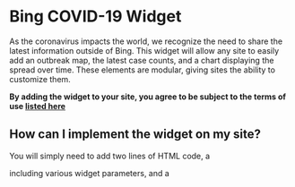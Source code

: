 
# Bing COVID-19 Widget 
As the coronavirus impacts the world, we recognize the need to share the latest information outside of Bing. This widget will allow any site to easily add an outbreak map, the latest case counts, and a chart displaying the spread over time. These elements are modular, giving sites the ability to customize them. 

**By adding the widget to your site, you agree to be subject to the terms of use [listed here](../blob/master/LICENSE)**

## How can I implement the widget on my site?
You will simply need to add two lines of HTML code, a <div> including various widget parameters, and a <script>. At the bottom of this readme are code examples for the various supported configurations. Each configuration is a combination of three supported modules: an **Outbreak Map Module** showing the worldwide spread of the virus, a **Data Stats Module**, which displays the case count information for a given location, and a **Trends Chart Module** showing the spread of the virus in a location over time. 

## How do I select a widget configuration?
You are able to select your widget configuration with the data-type parameter. We support the following values:

| Description   | data-type Parameter |
| --------- |:---------------------:|
| Default – includes all three modules: Outbreak Map module, Trends Chart module, and Data Stats module | covid19 |
| Map – includes only the Outbreak Map module | covid19_map |
| Trends – includes only the Trends Chart module | covid19_trends |
| Stats and Map – includes the Data Stats module and Outbreak Map module | covid19_stats_map |
| Stats and Trends – includes the Data Stats module and Trends Chart module | covid19_stats_trends |


In addition to these data-type options, you can also stack multiple widget on top of each other by including multiple <div> lines and only one <script>. 

In the future we plan to support additional configuration options and will update the GitHub with any

## How do I select the market and language?
The data-market and data-language parameters control the market and language of the widget respectively. The data-market parameter controls the country/region the widget will optimize for. The data-language parameter controls the UI display language in which the widget will display the UI string resources. Typically you will have the data-market and data-language parameters set to the same parameter value, however, there are cases where they would differ. For example, you can have a user in United States who speaks Spanish. In this case you can set the data-market to en-US and the data-language to es-ES. We support the following values for ata-market and data-language:

| Country   | data-market Parameter |
| --------- |:---------------------:|
| Australia | en-AU                 |
| Canada | en-CA |
| Canada | fr-CA |
| France | fr-FR |
| Germany | de-DE |
| India | en-IN |
| Italy | it-IT |
| Japan | ja-JP |
| South Korea | ko-KR |
| Spain | es-ES |
| UK | en-GB |
| US | en-US |


  
| Language   | data--language Parameter |
| --------- |:---------------------:|
| English in Australia | en-AU |
| English in Canada	| en-CA |
| English in India	| en-IN |
| English in | UK 	en-GB |
| English in | US	en-US | 
| French  | 	fr-FR |
| French in Canada  | 	fr-CA |
| German | 	de-DE |
| Italian | 	it-IT |
| Japanese | 	ja-JP |
| Korean | 	ko-KR |
| Spanish | 	es-ES |


## How do I specify a location for the widget to load?
The data-location-id parameter allows you to set location based on a set of available “/Country/Region" combinations. A list of the supported locations is available in the [AllLocation.txt file](../blob/master/AllLocation.txt). If no data-location-id is set, the default is the global view. You can also select a global view for the data-location-id parameter with a vlaue of "/". 

In the future we also plan to support location selection by latitude and longitude values and will update this readme once it is available. 

**By adding the widget to your site, you agree to be subject to the terms of use [listed here](../blob/master/LICENSE)**

## Widget examples

**By adding the widget to your site, you agree to be subject to the terms of use [listed here](../blob/master/LICENSE)**


### Widget Default
See it live [here](https://jsfiddle.net/covidwidget/xby7f2h6/78/)
```
<div class="bingwidget" data-type="covid19" data-market="en-us" data-language="en-us"></div>
  
<script src="//www.bing.com/widget/bootstrap.answer.js" async=""></script>
```

Default widget example setting language and market to Japanese in Japan. See it live [here](https://jsfiddle.net/covidwidget/xby7f2h6/77/)
```
<div class="bingwidget" data-type="covid19" data-market="ja-jp" data-language="ja-jp"></div>
  
<script src="//www.bing.com/widget/bootstrap.answer.js" async=""></script>
```

### Widget with only Map

See it live [here](https://jsfiddle.net/covidwidget/xby7f2h6/74/)

```
<div class="bingwidget" data-type="covid19_map" data-market="en-us" data-language="en-us"></div>
  
<script src="//www.bing.com/widget/bootstrap.answer.js" async=""></script>
```

Map only widget example specifying location of Italy. See it live [here](https://jsfiddle.net/covidwidget/xby7f2h6/73/)
```
<div class="bingwidget" data-type="covid19_map" data-market="en-us" data-language="en-us" data-location-id="/Italy"></div>
  
<script src="//www.bing.com/widget/bootstrap.answer.js" async=""></script>
```

### Widget with only Trends
See it live [here](https://jsfiddle.net/covidwidget/xby7f2h6/70/)
```
<div class="bingwidget" data-type="covid19_trends" data-market="en-us" data-language="en-us"></div>
  
<script src="//www.bing.com/widget/bootstrap.answer.js" async=""></script>
```

### Widget with Stats and Map
See it live [here](https://jsfiddle.net/covidwidget/xby7f2h6/66/)
```
<div class="bingwidget" data-type="covid19_stats_map" data-market="en-us" data-language="en-us"></div>
  
<script src="//www.bing.com/widget/bootstrap.answer.js" async=""></script>
```
Stats and Map widget example specifying location of United States. See it live [here](https://jsfiddle.net/covidwidget/xby7f2h6/68/)
```
<div class="bingwidget" data-type="covid19_stats_map" data-market="en-us" data-language="en-us" data-location-id="/United States"></div>
  
<script src="//www.bing.com/widget/bootstrap.answer.js" async=""></script>
```


### Widget with Stats and Trends
See it live [here](https://jsfiddle.net/covidwidget/xby7f2h6/64/)
```
<div class="bingwidget" data-type="covid19_stats_trends" data-market="en-us" data-language="en-us"></div>
  
<script src="//www.bing.com/widget/bootstrap.answer.js" async=""></script>
```
Stats and Trends widget example specifying location of Texas. See it live [here](https://jsfiddle.net/covidwidget/xby7f2h6/63/)
```
<div class="bingwidget" data-type="covid19_stats_trends" data-market="en-us" data-language="en-us" data-location-id="/United States/Texas"></div>
  
<script src="//www.bing.com/widget/bootstrap.answer.js" async=""></script>
```
